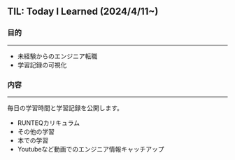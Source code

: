 ## TIL: Today I Learned (2024/4/11~)
### 目的
***
- 未経験からのエンジニア転職
- 学習記録の可視化
### 内容
***
毎日の学習時間と学習記録を公開します。
- RUNTEQカリキュラム
- その他の学習
- 本での学習
- Youtubeなど動画でのエンジニア情報キャッチアップ
